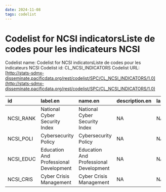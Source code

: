 ```yaml
---
date: 2024-11-08
tags: codelist
---
```


# Codelist for NCSI indicatorsListe de codes pour les indicateurs NCSI

Codelist name: Codelist for NCSI indicatorsListe de codes pour les indicateurs NCSI
Codelist id: CL_NCSI_INDICATORS
Codelist URL: [http://stats-sdmx-disseminate.pacificdata.org/rest/codelist/SPC/CL_NCSI_INDICATORS/1.0](http://stats-sdmx-disseminate.pacificdata.org/rest/codelist/SPC/CL_NCSI_INDICATORS/1.0)

|id        |label.en                               |name.en                                |description.en |label.fr |name.fr |description.fr |
|:---------|:--------------------------------------|:--------------------------------------|:--------------|:--------|:-------|:--------------|
|NCSI_RANK |National Cyber Security Index          |National Cyber Security Index          |NA             |NA       |NA      |NA             |
|NCSI_POLI |Cybersecurity Policy                   |Cybersecurity Policy                   |NA             |NA       |NA      |NA             |
|NCSI_EDUC |Education And Professional Development |Education And Professional Development |NA             |NA       |NA      |NA             |
|NCSI_CRIS |Cyber Crisis Management                |Cyber Crisis Management                |NA             |NA       |NA      |NA             |
